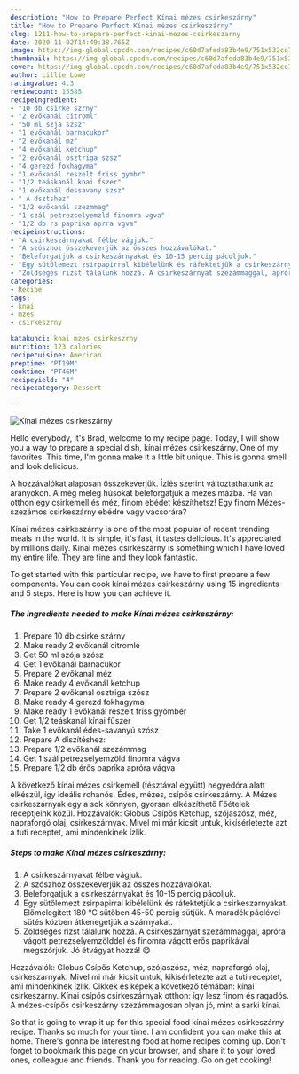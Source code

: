 ```yaml
---
description: "How to Prepare Perfect Kínai mézes csirkeszárny"
title: "How to Prepare Perfect Kínai mézes csirkeszárny"
slug: 1211-how-to-prepare-perfect-kinai-mezes-csirkeszarny
date: 2020-11-02T14:49:38.765Z
image: https://img-global.cpcdn.com/recipes/c60d7afeda83b4e9/751x532cq70/kinai-mezes-csirkeszarny-recept-foto.jpg
thumbnail: https://img-global.cpcdn.com/recipes/c60d7afeda83b4e9/751x532cq70/kinai-mezes-csirkeszarny-recept-foto.jpg
cover: https://img-global.cpcdn.com/recipes/c60d7afeda83b4e9/751x532cq70/kinai-mezes-csirkeszarny-recept-foto.jpg
author: Lillie Lowe
ratingvalue: 4.3
reviewcount: 15585
recipeingredient:
- "10 db csirke szrny"
- "2 evőkanál citroml"
- "50 ml szja szsz"
- "1 evőkanál barnacukor"
- "2 evőkanál mz"
- "4 evőkanál ketchup"
- "2 evőkanál osztriga szsz"
- "4 gerezd fokhagyma"
- "1 evőkanál reszelt friss gymbr"
- "1/2 teáskanál knai fszer"
- "1 evőkanál dessavany szsz"
- " A dsztshez"
- "1/2 evőkanál szezmmag"
- "1 szál petrezselyemzld finomra vgva"
- "1/2 db rs paprika aprra vgva"
recipeinstructions:
- "A csirkeszárnyakat félbe vágjuk."
- "A szószhoz összekeverjük az összes hozzávalókat."
- "Beleforgatjuk a csirkeszárnyakat és 10-15 percig pácoljuk."
- "Egy sütőlemezt zsirpapirral kibélelünk és ráfektetjük a csirkeszárnyakat. Előmelegített 180 °C sütőben 45-50 percig sütjük. A maradék páclével sütés közben átkenegetjük a szárnyakat."
- "Zöldséges rizst tálalunk hozzá. A csirkeszárnyat szezámmaggal, apróra vágott petrezselyemzölddel és finomra vágott erős paprikával megszórjuk. Jó étvágyat hozzá! 😋"
categories:
- Recipe
tags:
- knai
- mzes
- csirkeszrny

katakunci: knai mzes csirkeszrny 
nutrition: 123 calories
recipecuisine: American
preptime: "PT19M"
cooktime: "PT46M"
recipeyield: "4"
recipecategory: Dessert

---
```



![Kínai mézes csirkeszárny](https://img-global.cpcdn.com/recipes/c60d7afeda83b4e9/751x532cq70/kinai-mezes-csirkeszarny-recept-foto.jpg)

Hello everybody, it's Brad, welcome to my recipe page. Today, I will show you a way to prepare a special dish, kínai mézes csirkeszárny. One of my favorites. This time, I'm gonna make it a little bit unique. This is gonna smell and look delicious.

A hozzávalókat alaposan összekeverjük. Ízlés szerint változtathatunk az arányokon. A még meleg húsokat beleforgatjuk a mézes mázba. Ha van otthon egy csirkemell és méz, finom ebédet készíthetsz! Egy finom Mézes-szezámos csirkeszárny ebédre vagy vacsorára?

Kínai mézes csirkeszárny is one of the most popular of recent trending meals in the world. It is simple, it's fast, it tastes delicious. It's appreciated by millions daily. Kínai mézes csirkeszárny is something which I have loved my entire life. They are fine and they look fantastic.


To get started with this particular recipe, we have to first prepare a few components. You can cook kínai mézes csirkeszárny using 15 ingredients and 5 steps. Here is how you can achieve it.

<!--inarticleads1-->

##### The ingredients needed to make Kínai mézes csirkeszárny:

1. Prepare 10 db csirke szárny
1. Make ready 2 evőkanál citromlé
1. Get 50 ml szója szósz
1. Get 1 evőkanál barnacukor
1. Prepare 2 evőkanál méz
1. Make ready 4 evőkanál ketchup
1. Prepare 2 evőkanál osztriga szósz
1. Make ready 4 gerezd fokhagyma
1. Make ready 1 evőkanál reszelt friss gyömbér
1. Get 1/2 teáskanál kínai fűszer
1. Take 1 evőkanál édes-savanyú szósz
1. Prepare  A díszítéshez:
1. Prepare 1/2 evőkanál szezámmag
1. Get 1 szál petrezselyemzöld finomra vágva
1. Prepare 1/2 db érős paprika apróra vágva


A következő kínai mézes csirkemell (tésztával együtt) negyedóra alatt elkészül, így ideális rohanós. Édes, mézes, csípős csirkeszárny. A Mézes csirkeszárnyak egy a sok könnyen, gyorsan elkészíthető Főételek receptjeink közül. Hozzávalók: Globus Csípős Ketchup, szójaszósz, méz, napraforgó olaj, csirkeszárnyak. Mivel mi már kicsit untuk, kikísérletezte azt a tuti receptet, ami mindenkinek ízlik. 

<!--inarticleads2-->

##### Steps to make Kínai mézes csirkeszárny:

1. A csirkeszárnyakat félbe vágjuk.
1. A szószhoz összekeverjük az összes hozzávalókat.
1. Beleforgatjuk a csirkeszárnyakat és 10-15 percig pácoljuk.
1. Egy sütőlemezt zsirpapirral kibélelünk és ráfektetjük a csirkeszárnyakat. Előmelegített 180 °C sütőben 45-50 percig sütjük. A maradék páclével sütés közben átkenegetjük a szárnyakat.
1. Zöldséges rizst tálalunk hozzá. A csirkeszárnyat szezámmaggal, apróra vágott petrezselyemzölddel és finomra vágott erős paprikával megszórjuk. Jó étvágyat hozzá! 😋


Hozzávalók: Globus Csípős Ketchup, szójaszósz, méz, napraforgó olaj, csirkeszárnyak. Mivel mi már kicsit untuk, kikísérletezte azt a tuti receptet, ami mindenkinek ízlik. Cikkek és képek a következő témában: kínai csirkeszárny. Kínai csípős csirkeszárnyak otthon: így lesz finom és ragadós. A mézes-csípős csirkeszárny szezámmagosan olyan jó, mint a sarki kínai. 

So that is going to wrap it up for this special food kínai mézes csirkeszárny recipe. Thanks so much for your time. I am confident you can make this at home. There's gonna be interesting food at home recipes coming up. Don't forget to bookmark this page on your browser, and share it to your loved ones, colleague and friends. Thank you for reading. Go on get cooking!
